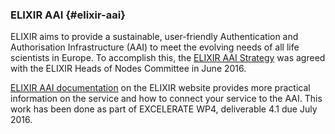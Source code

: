 ### ELIXIR AAI {#elixir-aai}

ELIXIR aims to provide a sustainable, user-friendly Authentication and Authorisation Infrastructure (AAI) to meet the evolving needs of all life scientists in Europe. To accomplish this, the [ELIXIR AAI Strategy](https://zenodo.org/record/148302#.WAjal5MrKEI) was agreed with the ELIXIR Heads of Nodes Committee in June 2016\.

[ELIXIR AAI documentation](https://www.elixir-europe.org/services/compute/aai) on the ELIXIR website provides more practical information on the service and how to connect your service to the AAI. This work has been done as part of EXCELERATE WP4, deliverable 4.1 due July 2016\.